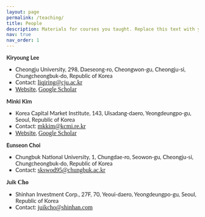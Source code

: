 ```yaml
---
layout: page
permalink: /teaching/
title: People
description: Materials for courses you taught. Replace this text with your description.
nav: true
nav_order: 1
---
```


<p><span style="font-size:12pt"><span style="font-family:&quot;Times New Roman&quot;,serif"><strong><span style="font-size:11.0pt"><span style="font-family:&quot;Lato&quot;,sans-serif"><span style="color:#212121">Kiryoung Lee</span></span></span></strong></span></span></p>

<ul style="list-style-type:square">
	<li><span style="font-size:12pt"><span style="font-family:&quot;Times New Roman&quot;,serif"><span style="font-size:11.0pt"><span style="font-family:&quot;Lato&quot;,sans-serif"><span style="color:#212121">Cheongju University, 298, Daeseong-ro, Cheongwon-gu, Cheongju-si, Chungcheongbuk-do, Republic of Korea</span></span></span></span></span></li>
	<li><span style="font-size:12pt"><span style="font-family:&quot;Times New Roman&quot;,serif"><span style="font-size:11.0pt"><span style="font-family:&quot;Lato&quot;,sans-serif"><span style="color:#212121">Contact: </span></span></span><u><a href="mailto:liqiring@cju.ac.kr" style="box-sizing:border-box; color:inherit; pointer-events:all; text-decoration:underline" target="_blank"><span style="color:inherit">liqiring@cju.ac.kr</span></a></u> </span></span></li>
	<li><span style="font-size:12pt"><span style="font-family:&quot;Times New Roman&quot;,serif"><span style="color:inherit"><u><span style="font-size:11.0pt"><span style="font-family:&quot;Lato&quot;,sans-serif"><span style="color:#212121"><a href="https://www.google.com/url?q=https%3A%2F%2Fwww.cju.ac.kr%2Fglobal%2FviewTnHaksaProfessor.do%3FuserId%3D01615%26sc1%3D2000000542%26sa1%3D2000000542%26key%3D6967&amp;sa=D&amp;sntz=1&amp;usg=AOvVaw1aYx38iaFISaPBCOBpS0nG" style="box-sizing:border-box; color:inherit; pointer-events:all; text-decoration:underline" target="_blank">Website</a></span></span></span></u></span><span style="font-size:11.0pt"><span style="font-family:&quot;Lato&quot;,sans-serif"><span style="color:#212121">, </span></span></span><u><a href="https://scholar.google.com/citations?user=lWrPMp4AAAAJ&amp;hl=en&amp;oi=sra" style="box-sizing:border-box; color:inherit; pointer-events:all; text-decoration:underline" target="_blank"><span style="color:inherit">Google Scholar</span></a></u></span></span></li>
</ul>

<p style="text-align:start"><span style="font-size:12pt"><span style="font-family:&quot;Times New Roman&quot;,serif"><strong><span style="font-size:11.0pt"><span style="font-family:&quot;Lato&quot;,sans-serif"><span style="color:#212121">Minki Kim</span></span></span></strong></span></span></p>

<ul style="list-style-type:square">
	<li><span style="font-size:12pt"><span style="font-family:&quot;Times New Roman&quot;,serif"><span style="font-size:11.0pt"><span style="font-family:&quot;Lato&quot;,sans-serif"><span style="color:#212121">Korea Capital Market Institute, 143, Uisadang-daero, Yeongdeungpo-gu, Seoul, Republic of Korea</span></span></span></span></span></li>
	<li><span style="font-size:12pt"><span style="font-family:&quot;Times New Roman&quot;,serif"><span style="font-size:11.0pt"><span style="font-family:&quot;Lato&quot;,sans-serif"><span style="color:#212121">Contact: </span></span></span><u><a href="mailto:mkkim@kcmi.re.kr" style="box-sizing:border-box; color:inherit; pointer-events:all; text-decoration:underline" target="_blank"><span style="color:inherit">mkkim@kcmi.re.kr</span></a></u> </span></span></li>
	<li><span style="font-size:12pt"><span style="font-family:&quot;Times New Roman&quot;,serif"><span style="color:inherit"><u><span style="font-size:11.0pt"><span style="font-family:&quot;Lato&quot;,sans-serif"><span style="color:#212121"><a href="https://www.google.com/url?q=https%3A%2F%2Fwww.kcmi.re.kr%2Fen%2Fexpert%2Fexpert_view%3Fmem_no%3D64960&amp;sa=D&amp;sntz=1&amp;usg=AOvVaw0yBR2mRSlTbX4WfqwZ3dmh" style="box-sizing:border-box; color:inherit; pointer-events:all; text-decoration:underline" target="_blank">Website</a></span></span></span></u></span><span style="font-size:11.0pt"><span style="font-family:&quot;Lato&quot;,sans-serif"><span style="color:#212121">, </span></span></span><u><a href="https://scholar.google.com/citations?user=CjrrJEgAAAAJ&amp;hl=en&amp;oi=sra" style="box-sizing:border-box; color:inherit; pointer-events:all; text-decoration:underline" target="_blank"><span style="color:inherit">Google Scholar</span></a></u></span></span></li>
</ul>

<p style="text-align:start"><span style="font-size:12pt"><span style="font-family:&quot;Times New Roman&quot;,serif"><strong><span style="font-size:11.0pt"><span style="font-family:&quot;Lato&quot;,sans-serif"><span style="color:#212121">Eunseon Choi</span></span></span></strong></span></span></p>

<ul style="list-style-type:square">
	<li><span style="font-size:12pt"><span style="font-family:&quot;Times New Roman&quot;,serif"><span style="font-size:11.0pt"><span style="font-family:&quot;Lato&quot;,sans-serif"><span style="color:#212121">Chungbuk National University, 1, Chungdae-ro, Seowon-gu, Cheongju-si, Chungcheongbuk-do, Republic of Korea</span></span></span></span></span></li>
	<li><span style="font-size:12pt"><span style="font-family:&quot;Times New Roman&quot;,serif"><span style="font-size:11.0pt"><span style="font-family:&quot;Lato&quot;,sans-serif"><span style="color:#212121">Contact: </span></span></span><u><a href="mailto:skswod95@chungbuk.ac.kr" style="box-sizing:border-box; color:inherit; pointer-events:all; text-decoration:underline" target="_blank"><span style="color:inherit">skswod95@chungbuk.ac.kr</span></a></u> </span></span></li>
</ul>

<p style="text-align:start"><span style="font-size:12pt"><span style="font-family:&quot;Times New Roman&quot;,serif"><strong><span style="font-size:11.0pt"><span style="font-family:&quot;Lato&quot;,sans-serif"><span style="color:#212121">Juik </span></span></span>Cho</strong></span></span></p>

<ul style="list-style-type:square">
	<li><span style="font-size:12pt"><span style="font-family:&quot;Times New Roman&quot;,serif"><span style="font-size:11.0pt"><span style="font-family:&quot;Lato&quot;,sans-serif"><span style="color:#212121">Shinhan Investment Corp., 27F, 70, Yeoui-daero, Yeongdeungpo-gu, Seoul, Republic of Korea</span></span></span></span></span></li>
	<li><span style="font-size:12pt"><span style="font-family:&quot;Times New Roman&quot;,serif"><span style="font-size:11.0pt"><span style="font-family:&quot;Lato&quot;,sans-serif"><span style="color:#212121">Contact: </span></span></span><u><a href="mailto:juikcho@shinhan.com" style="box-sizing:border-box; color:inherit; pointer-events:all; text-decoration:underline" target="_blank"><span style="color:inherit">juikcho@shinhan.com</span></a></u> </span></span></li>
</ul>

